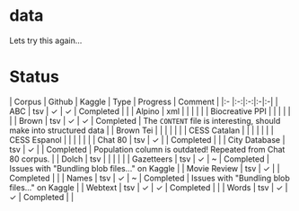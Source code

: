 # data
Lets try this again...


# Status


| Corpus | Github | Kaggle | Type | Progress | Comment |
|:- |:-:|:-:|:-|:-|
| ABC | tsv | ✓ | ✓ | Completed | |
| Alpino | xml |  |  | | |
| Biocreative PPI | |  |  | | |
| Brown | tsv | ✓ | ✓ | Completed | The `CONTENT` file is interesting, should make into structured data |
| Brown Tei |  | |  | | |
| CESS Catalan | |  |  | | |
| CESS Espanol | | |  | | |
| Chat 80 | tsv | ✓ |  | Completed | |
| City Database | tsv | ✓ |  | Completed | Population column is outdated! Repeated from Chat 80 corpus. |
| Dolch | tsv | |  | | |
| Gazetteers | tsv | ✓ | ~ | Completed | Issues with "Bundling blob files..." on Kaggle |
| Movie Review | tsv | ✓ | | Completed | |
| Names | tsv | ✓ | ~ | Completed | Issues with "Bundling blob files..." on Kaggle |
| Webtext | tsv | ✓ | ✓ | Completed | |
| Words | tsv | ✓ | ✓ | Completed | |
